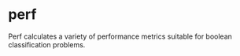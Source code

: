 perf
====

Perf calculates a variety of performance metrics suitable for boolean classification problems.
